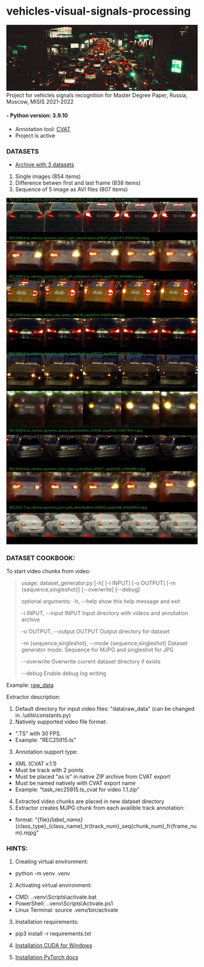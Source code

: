 # vehicles-visual-signals-processing
![Title](https://github.com/nevertheless-ui/vehicles-visual-signals-processing/blob/main/images/title.jpeg)
Project for vehicles signals recognition for Master Degree Paper, Russia, Moscow, MISIS 2021-2022
#### - Python version: 3.9.10
- Annotation tool: [CVAT](https://github.com/openvinotoolkit/cvat)
- Project is active


### DATASETS

- [Archive with 3 datasets](https://disk.yandex.ru/d/yyNMBcOJmjEXCA)
1. Single images (854 items)
2. Difference betwen first and last frame (838 items)
3. Sequence of 5 image as AVI files (807 items)

![Example of sequences](https://github.com/nevertheless-ui/vehicles-visual-signals-processing/blob/main/images/dataset_sequence_example.jpg)


### DATASET COOKBOOK:

To start video chunks from video:
> usage: dataset_generator.py [-h] [-i INPUT] [-o OUTPUT] [-m {sequence,singleshot}] [--overwrite] [--debug]
>
> optional arguments:
> -h, --help            show this help message and exit
>
> -i INPUT, --input INPUT
>                       Input directory with videos and annotation archive
>
> -o OUTPUT, --output OUTPUT
>                       Output directory for dataset
>
> -m {sequence,singleshot}, --mode {sequence,singleshot}
>                       Dataset generator mode. Sequence for MJPG and singleshot for JPG
>
> --overwrite           Overwrite current dataset directory if exists
>
> --debug               Enable debug log writing

Example: [raw_data]()

Extractor description:
1. Default directory for input video files: "data\raw_data" (can be changed in .\utils\constants.py)
2. Natively supported video file format:
- ".TS" with 30 FPS.
- Example: "REC25915.ts"
3. Annotation support type:
- XML (CVAT v.1.1)
- Must be track with 2 points
- Must be placed "as is" in native ZIP archive from CVAT export
- Must be named natively with CVAT export name
- Example: "task_rec25915.ts_cvat for video 1.1.zip"
4. Extracted video chunks are placed in new dataset directory
5. Extractor creates MJPG chunk from each availible track annotation:
- format: "{file}_{label_name}_{class_type}_{class_name}_tr{track_num}_seq{chunk_num}_fr{frame_num}.mjpg"


### HINTS:
1. Creating virtual environment:
- python -m venv .venv

2. Activating virtual environment:
- CMD: .\.venv\Scripts\activate.bat
- PowerShell: .\.venv\Scripts\Activate.ps1
- Linux Terminal: source .venv/bin/activate

3. Installation requirements:
- pip3 install -r requirements.txt

4. [Installation CUDA for Windows](https://docs.nvidia.com/cuda/cuda-installation-guide-microsoft-windows/index.html)

5. [Installation PyTorch docs](https://pytorch.org/get-started/locally/)
